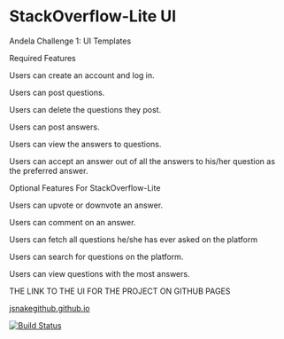 # StackOverflow-Lite UI


Andela Challenge 1: UI Templates

Required Features

Users can create an account and log in.

Users can post questions.

Users can delete the questions they post.

Users can post answers.

Users can view the answers to questions.

Users can accept an answer out of all the answers to his/her question as the preferred answer. 




Optional Features For StackOverflow-Lite

Users can upvote or downvote an answer.

Users can comment on an answer.

Users can fetch all questions he/she has ever asked on the platform

Users can search for questions on the platform.

Users can view questions with the most answers.




THE LINK TO THE UI FOR THE PROJECT ON GITHUB PAGES

[jsnakegithub.github.io](jsnakegithub.github.io)

[![Build Status](https://travis-ci.org/JSnakegitHub/StackOverflow-Lite.svg?branch=master)](https://travis-ci.org/JSnakegitHub/StackOverflow-Lite)


